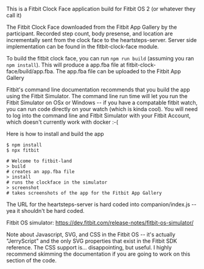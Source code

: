 This is a Fitbit Clock Face application build for Fitbit OS 2 (or whatever they call it)

The Fitbit Clock Face downloaded from the Fitbit App Gallery by the participant.
Recorded step count, body presense, and location are incrementally sent from the clock face to the heartsteps-server.
Server side implementation can be found in the fitbit-clock-face module.

To build the fitbit clock face, you can run `npm run build` (assuming you ran `npm install`).
This will produce a app.fba file at fitbit-clock-face/build/app.fba.
The app.fba file can be uploaded to the Fitbit App Gallery

Fitbit's command line documentation recommends that you build the app using the Fitbit Simulator.
The command line run time will let you run the Fitbit Simulator on OSx or Windows
-- if you have a compatable fitbit watch, you can run code directly on your watch (which is kinda cool).
You will need to log into the command line and Fitbit Simulator with your Fitbit Account,
which doesn't currently work with docker :-(

Here is how to install and build the app
```
$ npm install
$ npx fitbit

# Welcome to fitbit-land
> build
# creates an app.fba file
> install
# runs the clockface in the simulator
> screenshot
# takes screenshots of the app for the Fitbit App Gallery 

```


The URL for the heartsteps-server is hard coded into companion/index.js
-- yea it shouldn't be hard coded.

Fitbit OS simulator: https://dev.fitbit.com/release-notes/fitbit-os-simulator/

Note about Javascript, SVG, and CSS in the Fitbit OS --
it's actually "JerryScript" and the only SVG properties that exist in the Fitbit SDK reference.
The CSS support is... disappointing, but useful.
I highly recommend skimming the documentation if you are going to work on this section of the code.
